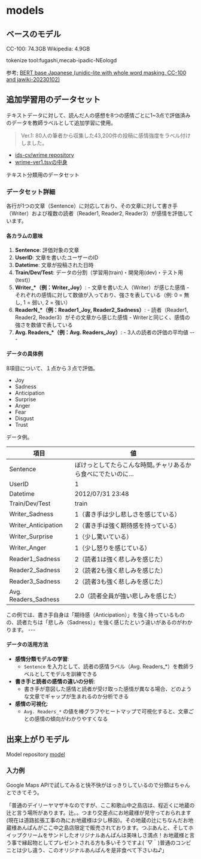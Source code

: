 # models

## ベースのモデル

CC-100: 74.3GB
Wikipedia: 4.9GB

tokenize tool:fugashi,mecab-ipadic-NEologd

参考;
[BERT base Japanese (unidic-lite with whole word masking, CC-100 and jawiki-20230102)](https://huggingface.co/tohoku-nlp/bert-base-japanese-v3)

## 追加学習用のデータセット

テキストデータに対して、読んだ人の感想を8つの感情ごとに1~3点で評価済みのデータを教師ラベルとして追加学習に使用。

> Ver.1: 80人の筆者から収集した43,200件の投稿に感情強度をラベル付けしました。

- [ids-cv/wrime repository](https://github.com/ids-cv/wrime)
- [wrime-ver1.tsvの中身](https://raw.githubusercontent.com/ids-cv/wrime/refs/heads/master/wrime-ver1.tsv)

テキスト分類用のデータセット

### データセット詳細

各行が1つの文章（Sentence）に対応しており、その文章に対して書き手（Writer）および複数の読者（Reader1, Reader2, Reader3）が感情を評価しています。 

#### **各カラムの意味** 

1. **Sentence**: 評価対象の文章
2. **UserID**: 文章を書いたユーザーのID
3. **Datetime**: 文章が投稿された日時
4. **Train/Dev/Test**: データの分割（学習用(train)・開発用(dev)・テスト用(test)）
5. **Writer_*（例：Writer_Joy）**: - 文章を書いた人（Writer）が感じた感情 - それぞれの感情に対して数値が入っており、強さを表している（例: 0 = 無し, 1 = 弱い, 2 = 強い）
6. **ReaderN_*（例：Reader1_Joy, Reader2_Sadness）**: - 読者（Reader1, Reader2, Reader3）がその文章から感じた感情 - Writerと同じく、感情の強さを数値で表している
7. **Avg. Readers_*（例：Avg. Readers_Joy）**: - 3人の読者の評価の平均値 ---

#### **データの具体例** 

8項目について、１点から３点で評価。
- Joy
- Sadness
- Anticipation
- Surprise
- Anger
- Fear
- Disgust
- Trust

データ例。

| 項目 | 値 | 
|------|----| 
| Sentence | ぼけっとしてたらこんな時間｡チャリあるから食べにでたいのに… | 
| UserID | 1 | 
| Datetime | 2012/07/31 23:48 | 
| Train/Dev/Test | train | 
| Writer_Sadness | 1（書き手は少し悲しさを感じている） | 
| Writer_Anticipation | 2（書き手は強く期待感を持っている） | 
| Writer_Surprise | 1（少し驚いている） | 
| Writer_Anger | 1（少し怒りを感じている） | 
| Reader1_Sadness | 2（読者1は強く悲しみを感じた） | 
| Reader2_Sadness | 2（読者2も強く悲しみを感じた） | 
| Reader3_Sadness | 2（読者3も強く悲しみを感じた） | 
| Avg. Readers_Sadness | 2.0（読者全員が強い悲しみを感じた） | 

この例では、書き手自身は「期待感（Anticipation）」を強く持っているものの、読者たちは「悲しみ（Sadness）」を強く感じたという違いがあるのがわかります。 --- 

#### **データの活用方法** 
- **感情分類モデルの学習**:
  - `Sentence` を入力として、読者の感情ラベル（Avg. Readers_*）を教師ラベルとしてモデルを訓練できる
- **書き手と読者の感情の違いの分析**:
  - 書き手が意図した感情と読者が受け取った感情が異なる場合、どのような文章でギャップが生まれるのか分析できる
- **感情の可視化**:
  - `Avg. Readers_*` の値を棒グラフやヒートマップで可視化すると、文章ごとの感情の傾向がわかりやすくなる 


## 出来上がりモデル

Model repository
[model](https://huggingface.co/kynea0b/cl-tohoku-bert-base-japanese-v3-wrime-8-emotions)

### 入力例

Google Maps APIで試してみると快不快がはっきりしているので分類はちゃんとできてそう。


「普通のデイリーヤマザキなのですが、ここ和歌山中之島店は、程近くに地蔵の辻と言う場所があります。辻。。つまり交差点にお地蔵様が見守っておられます(現在は道路拡張工事の為にお地蔵様は少し移設)。その地蔵の辻にちなんだお地蔵様あんぱんがここ中之島店限定で販売されております。つぶあんと、そしてホイップクリームをサンドしたオリジナルあんぱんは美味しさ満点！お地蔵様と言う事で縁起物としてプレゼントされる方も多いそうですよ( ´▽｀)普通のコンビニとは少し違う、このオリジナルあんぱんを是非食べて下さいね♪」
